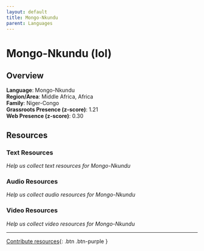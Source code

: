 ```yaml
---
layout: default
title: Mongo-Nkundu
parent: Languages
---
```


# Mongo-Nkundu (lol)

## Overview

**Language**: Mongo-Nkundu  
**Region/Area**: Middle Africa, Africa  
**Family**: Niger-Congo  
**Grassroots Presence (z-score)**: 1.21  
**Web Presence (z-score)**: 0.30  

## Resources

### Text Resources
*Help us collect text resources for Mongo-Nkundu*

### Audio Resources
*Help us collect audio resources for Mongo-Nkundu*

### Video Resources
*Help us collect video resources for Mongo-Nkundu*

---

[Contribute resources](https://forms.office.com/e/1SfLJx3u1r){: .btn .btn-purple }
